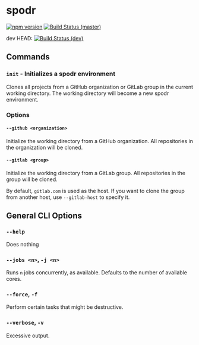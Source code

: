 # spodr
[![npm version](https://badge.fury.io/js/spodr.svg)](https://badge.fury.io/js/spodr)
[![Build Status (master)](https://travis-ci.org/fairmanager/spodr.svg?branch=master)](https://travis-ci.org/fairmanager/spodr)

dev HEAD: [![Build Status (dev)](https://travis-ci.org/fairmanager/spodr.svg?branch=dev)](https://travis-ci.org/fairmanager/spodr)

## Commands

### `init` - Initializes a spodr environment

Clones all projects from a GitHub organization or GitLab group in the current working directory. The working directory 
will become a new spodr environment.

### Options

#### `--github <organization>`

Initialize the working directory from a GitHub organization. All repositories in the organization will be cloned.

#### `--gitlab <group>`

Initialize the working directory from a GitLab group. All repositories in the group will be cloned.

By default, `gitlab.com` is used as the host. If you want to clone the group from another host, use `--gitlab-host` to specify it.

## General CLI Options

### `--help`

Does nothing

### `--jobs <n>`, `-j <n>`

Runs `n` jobs concurrently, as available. Defaults to the number of available cores.

### `--force`, `-f`

Perform certain tasks that might be destructive.

### `--verbose`, `-v`

Excessive output.
